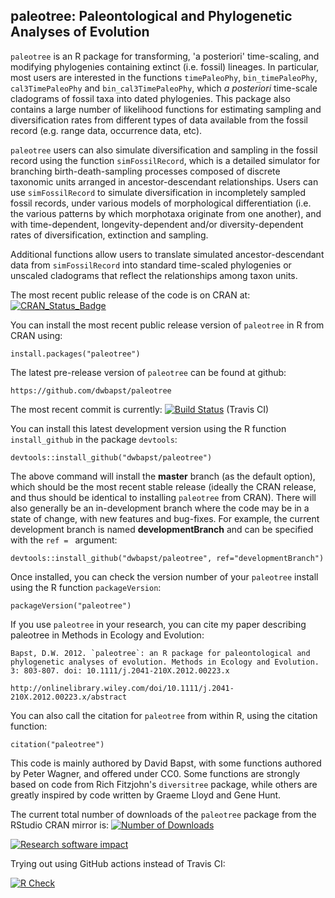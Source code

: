 ## paleotree: Paleontological and Phylogenetic Analyses of Evolution

`paleotree` is an R package for transforming, 'a posteriori' time-scaling, and modifying phylogenies containing extinct (i.e. fossil) lineages. In particular, most users are interested in the functions `timePaleoPhy`, `bin_timePaleoPhy`, `cal3TimePaleoPhy` and `bin_cal3TimePaleoPhy`, which *a posteriori* time-scale cladograms of fossil taxa into dated phylogenies. This package also contains a large number of likelihood functions for estimating sampling and diversification rates from different types of data available from the fossil record (e.g. range data, occurrence data, etc). 

`paleotree` users can also simulate diversification and sampling in the fossil record using the function `simFossilRecord`, which is a detailed simulator for branching birth-death-sampling processes composed of discrete taxonomic units arranged in ancestor-descendant relationships. Users can use `simFossilRecord` to simulate diversification in incompletely sampled fossil records, under various models of morphological differentiation (i.e. the various patterns by which morphotaxa originate from one another), and with time-dependent, longevity-dependent and/or diversity-dependent rates of diversification, extinction and sampling. 

Additional functions allow users to translate simulated ancestor-descendant data from `simFossilRecord` into standard time-scaled phylogenies or unscaled cladograms that reflect the relationships among taxon units.

The most recent public release of the code is on CRAN at: [![CRAN_Status_Badge](http://www.r-pkg.org/badges/version/paleotree)](https://cran.r-project.org/package=paleotree)

You can install the most recent public release version of `paleotree` in R from CRAN using:

```
install.packages("paleotree")
```
	
The latest pre-release version of `paleotree` can be found at github:

	https://github.com/dwbapst/paleotree
	
The most recent commit is currently: [![Build Status](https://travis-ci.org/dwbapst/paleotree.svg?branch=master)](https://travis-ci.org/dwbapst/paleotree) (Travis CI)
	
You can install this latest development version using the R function `install_github` in the package `devtools`:

```
devtools::install_github("dwbapst/paleotree")
```
	
The above command will install the **master** branch (as the default option), which should be the most recent stable release (ideally the CRAN release, and thus should be identical to installing `paleotree` from CRAN). There will also generally be an in-development branch where the code may be in a state of change, with new features and bug-fixes. For example, the current development branch is named **developmentBranch** and can be specified with the `ref = ` argument:

```
devtools::install_github("dwbapst/paleotree", ref="developmentBranch")
```	
	
Once installed, you can check the version number of your `paleotree` install using the R function `packageVersion`:

```
packageVersion("paleotree")
```

If you use `paleotree` in your research, you can cite my paper describing paleotree in Methods in Ecology and Evolution:

	Bapst, D.W. 2012. `paleotree`: an R package for paleontological and phylogenetic analyses of evolution. Methods in Ecology and Evolution. 3: 803-807. doi: 10.1111/j.2041-210X.2012.00223.x
	
	http://onlinelibrary.wiley.com/doi/10.1111/j.2041-210X.2012.00223.x/abstract
	
You can also call the citation for `paleotree` from within R, using the citation function:
	
```
citation("paleotree")
```
	
This code is mainly authored by David Bapst, with some functions authored by Peter Wagner, and offered under CC0. Some functions are strongly based on code from Rich Fitzjohn's `diversitree` package, while others are greatly inspired by code written by Graeme Lloyd and Gene Hunt.

The current total number of downloads of the `paleotree` package from the RStudio CRAN mirror is: [![Number of Downloads](http://cranlogs.r-pkg.org/badges/grand-total/paleotree)](https://github.com/metacran/cranlogs.app)

[![Research software impact](http://depsy.org/api/package/cran/paleotree/badge.svg)](http://depsy.org/package/r/paleotree)

Trying out using GitHub actions instead of Travis CI:

[![R Check](https://github.com/dwbapst/paleotree/workflows/R-CMD-check/badge.svg)](https://github.com/dwbapst/paleotree/actions)
  <!-- badges: end -->

